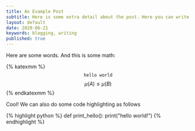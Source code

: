 ```yaml
---
title: An Example Post
subtitle: Here is some extra detail about the post. Here you can write whatever you want and it will appear against the front page.
layout: default
date: 2020-06-21
keywords: blogging, writing
published: true
---
```


Here are some words. And this is some math:

{% katexmm %}
$$
\texttt{hello world}
$$
$$\mu(A)\leq \mu(B)$$
{% endkatexmm %}

Cool! We can also do some code highlighting as follows

{% highlight python %}
def print_hello():
    print("hello world!")
{% endhighlight %}

